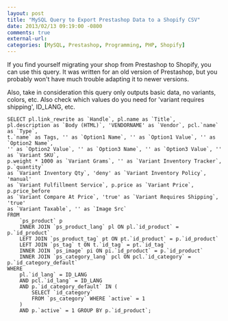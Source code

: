 ```yaml
---
layout: post
title: "MySQL Query to Export Prestashop Data to a Shopify CSV"
date: 2013/02/13 09:19:00 -0800
comments: true
external-url:
categories: [MySQL, Prestashop, Programming, PHP, Shopify]
---
```



If you find yourself migrating your shop from Prestashop to Shopify, you can 
use this query. It was written for an old version of Prestashop, but you probably 
won't have much trouble adapting it to newer versions.

Also, take in consideration this query only outputs basic data, no variants, 
colors, etc. Also check which values do you need for 'variant requires shipping', 
ID_LANG, etc.

  

	SELECT pl.link_rewrite as `Handle`, pl.name as `Title`, 
	pl.description as `Body (HTML)`, 'VENDORNAME' as `Vendor`, pcl.`name` as `Type`, 
	t.`name` as Tags, '' as `Option1 Name`, '' as `Option1 Value`, '' as `Option2 Name`, 
	'' as `Option2 Value`, '' as `Option3 Name`, '' as `Option3 Value`, '' as `Variant SKU`, 
	p.weight * 1000 as `Variant Grams`, '' as `Variant Inventory Tracker`, p.`quantity` 
	as `Variant Inventory Qty`, 'deny' as `Variant Inventory Policy`, 'manual' 
	as `Variant Fulfillment Service`, p.price as `Variant Price`, p.price_before 
	as `Variant Compare At Price`, 'true' as `Variant Requires Shipping`, 'true' 
	as `Variant Taxable`, '' as `Image Src` 
	FROM 
		`ps_product` p 
		INNER JOIN `ps_product_lang` pl ON pl.`id_product` = p.`id_product` 
		LEFT JOIN `ps_product_tag` pt ON pt.`id_product` = p.`id_product` 
		LEFT JOIN `ps_tag` t ON t.`id_tag` = pt.`id_tag` 
		INNER JOIN `ps_image` pi ON pi.`id_product` = p.`id_product` 
		INNER JOIN `ps_category_lang` pcl ON pcl.`id_category` = p.`id_category_default` 
	WHERE 
		pl.`id_lang` = ID_LANG 
		AND pcl.`id_lang` = ID_LANG 
		AND p.`id_category_default` IN (
			SELECT `id_category` 
			FROM `ps_category` WHERE `active` = 1
		) 
		AND p.`active` = 1 GROUP BY p.`id_product`; 
	



